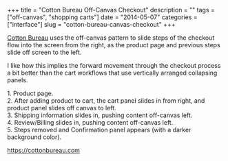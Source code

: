 +++
title = "Cotton Bureau Off-Canvas Checkout"
description = ""
tags = ["off-canvas", "shopping carts"]
date = "2014-05-07"
categories = ["interface"]
slug = "cotton-bureau-canvas-checkout"
+++


<p><a href="https://cottonbureau.com/">Cotton Bureau</a> uses the off-canvas pattern to slide steps of the checkout flow into the screen from the right, as the product page and previous steps slide off screen to the left.</p>

<p>I like how this implies the forward movement through the checkout process a bit better than the cart workflows that use vertically arranged collapsing panels.</p>

<div id="screens-full" class="clear"><div class="caption">1. Product page.</div><div class="fullimg clear"><a href="//konigi.com/media/interface/cottonbureau-checkout-1.png" class="group" rel="group" title="1. Product page."><img src="//konigi.com/media/interface/cottonbureau-checkout-1.png" alt="" class="img-responsive"></a></div></div><div id="screens-full" class="clear"><div class="caption">2. After adding product to cart, the cart panel slides in from right, and product panel slides off canvas to left.</div><div class="fullimg clear"><a href="//konigi.com/media/interface/cottonbureau-checkout-2.png" class="group" rel="group" title="2. After adding product to cart, the cart panel slides in from right, and product panel slides off c..."><img src="//konigi.com/media/interface/cottonbureau-checkout-2.png" alt="" class="img-responsive"></a></div></div><div id="screens-full" class="clear"><div class="caption">3. Shipping information slides in, pushing content off-canvas left.</div><div class="fullimg clear"><a href="//konigi.com/media/interface/cottonbureau-checkout-3.png" class="group" rel="group" title="3. Shipping information slides in, pushing content off-canvas left."><img src="//konigi.com/media/interface/cottonbureau-checkout-3.png" alt="" class="img-responsive"></a></div></div><div id="screens-full" class="clear"><div class="caption">4. Review/Billing slides in, pushing content off-canvas left.</div><div class="fullimg clear"><a href="//konigi.com/media/interface/cottonbureau-checkout-4.png" class="group" rel="group" title="4. Review/Billing slides in, pushing content off-canvas left."><img src="//konigi.com/media/interface/cottonbureau-checkout-4.png" alt="" class="img-responsive"></a></div></div><div id="screens-full" class="clear"><div class="caption">5. Steps removed and Confirmation panel appears (with a darker background color).</div><div class="fullimg clear"><a href="//konigi.com/media/interface/cottonbureau-checkout-5.png" class="group" rel="group" title="5. Steps removed and Confirmation panel appears (with a darker background color)."><img src="//konigi.com/media/interface/cottonbureau-checkout-5.png" alt="" class="img-responsive"></a></div></div>        
<p><a href="https://cottonbureau.com/">https://cottonbureau.com</a></p>

